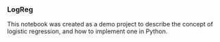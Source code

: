 ### LogReg
This notebook was created as a demo project to describe the concept of logistic regression, and how to implement one in Python.

